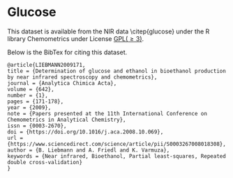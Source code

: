 # Glucose

This dataset is available from the NIR data \citep{glucose} under the R library Chemometrics under License [GPL($\geq 3$)](https://cran.r-project.org/web/licenses/GPL-3). 

Below is the BibTex for citing this dataset.
```
@article{LIEBMANN2009171,
title = {Determination of glucose and ethanol in bioethanol production by near infrared spectroscopy and chemometrics},
journal = {Analytica Chimica Acta},
volume = {642},
number = {1},
pages = {171-178},
year = {2009},
note = {Papers presented at the 11th International Conference on Chemometrics in Analytical Chemistry},
issn = {0003-2670},
doi = {https://doi.org/10.1016/j.aca.2008.10.069},
url = {https://www.sciencedirect.com/science/article/pii/S0003267008018308},
author = {B. Liebmann and A. Friedl and K. Varmuza},
keywords = {Near infrared, Bioethanol, Partial least-squares, Repeated double cross-validation}
}
```
